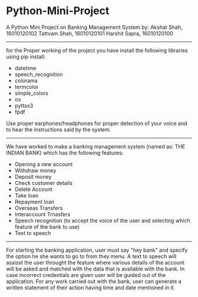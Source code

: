 # Python-Mini-Project
A Python Mini Project on Banking Management System by:
Akshat Shah, 16010120102
Tattvam Shah, 16010120101
Harshit Sapra, 16010120100
_________________________________________________________________________________________________________________________________________________________________________________

for the Proper working of the project you have install the following libraries using pip install:
 - datetime 
 - speech_recognition
 - colorama
 - termcolor
 - simple_colors
 - os
 - pyttsx3
 - fpdf
   
 Use proper earphones/headphones for proper detection of your voice and to hear the instructions said by the system.
_________________________________________________________________________________________________________________________________________________________________________________

We have worked to make a banking management system (named as: THE INDIAN BANK) which has the following features:
- Opening a new account
- Withdraw money 
- Deposit money 
- Check customer details
- Delete Account
- Take loan
- Repayment loan
- Overseas Transfers 
- Interaccount Trnasfers
- Speech recognition (to accept the voice of the user and selecting which feature of the bank to use)
- Text to speech 
_________________________________________________________________________________________________________________________________________________________________________________

For starting the banking application, user must say "hey bank" and specify the option he she wants to go to from they menu. A text to speech will assisst the user throught the feature where various details of the account will be asked and matched with the data that is available with the bank. In case incorrect credentials are given user will be guided out of the application. For any work carried out with the bank, user can generate a written statement of their action having time and date mentioned in it. 
